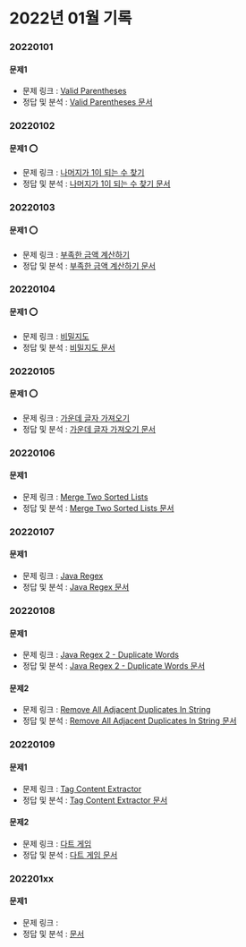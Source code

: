 #   2022년 01월 기록


###   20220101

####    문제1
-   문제 링크 : [Valid Parentheses](https://leetcode.com/problems/valid-parentheses/)
-   정답 및 분석 : [Valid Parentheses 문서](../../../문제_문서/2022_01_문서/Valid_Parentheses.md)


###   20220102

####    문제1 ⭕
-   문제 링크 : [나머지가 1이 되는 수 찾기](https://programmers.co.kr/learn/courses/30/lessons/87389)
-   정답 및 분석 : [나머지가 1이 되는 수 찾기 문서](../../../문제_문서/2022_01_문서/나머지가_1이_되는_수_찾기.md)


###   20220103

####    문제1 ⭕
-   문제 링크 : [부족한 금액 계산하기](https://programmers.co.kr/learn/courses/30/lessons/82612)
-   정답 및 분석 : [부족한 금액 계산하기 문서](../../../문제_문서/2022_01_문서/부족한_금액_계산하기.md)


###   20220104

####    문제1 ⭕
-   문제 링크 : [비밀지도](https://programmers.co.kr/learn/courses/30/lessons/17681)
-   정답 및 분석 : [비밀지도 문서](../../../문제_문서/2022_01_문서/비밀지도.md)


###   20220105

####    문제1 ⭕
-   문제 링크 : [가운데 글자 가져오기](https://programmers.co.kr/learn/courses/30/lessons/12903)
-   정답 및 분석 : [가운데 글자 가져오기 문서](../../../문제_문서/2022_01_문서/가운데_글자_가져오기.md)


###   20220106

####    문제1
-   문제 링크 : [Merge Two Sorted Lists](https://leetcode.com/problems/merge-two-sorted-lists/)
-   정답 및 분석 : [Merge Two Sorted Lists 문서](../../../문제_문서/2022_01_문서/Merge_Two_Sorted_Lists.md)


###   20220107

####    문제1
-   문제 링크 : [Java Regex](https://www.hackerrank.com/challenges/java-regex/problem?isFullScreen=true)
-   정답 및 분석 : [Java Regex 문서](../../../문제_문서/2022_01_문서/Java_Regex.md)


###   20220108

####    문제1
-   문제 링크 : [Java Regex 2 - Duplicate Words](https://www.hackerrank.com/challenges/duplicate-word/problem?isFullScreen=true)
-   정답 및 분석 : [Java Regex 2 - Duplicate Words 문서](../../../문제_문서/2022_01_문서/Java_Regex_2_-_Duplicate_Words.md)


####    문제2
-   문제 링크 : [Remove All Adjacent Duplicates In String](https://leetcode.com/problems/remove-all-adjacent-duplicates-in-string/)
-   정답 및 분석 : [Remove All Adjacent Duplicates In String 문서](../../../문제_문서/2022_01_문서/Remove_All_Adjacent_Duplicates_In_String.md)


###   20220109

####    문제1
-   문제 링크 : [Tag Content Extractor](https://www.hackerrank.com/challenges/tag-content-extractor/problem?isFullScreen=true)
-   정답 및 분석 : [Tag Content Extractor 문서](../../../문제_문서/2022_01_문서/Tag_Content_Extractor.md)


####    문제2
-   문제 링크 : [다트 게임](https://programmers.co.kr/learn/courses/30/lessons/17682)
-   정답 및 분석 : [다트 게임 문서](../../../문제_문서/2022_01_문서/다트_게임.md)

###   202201xx

####    문제1
-   문제 링크 : []()
-   정답 및 분석 : [ 문서](../../../문제_문서/2022_01_문서/.md)